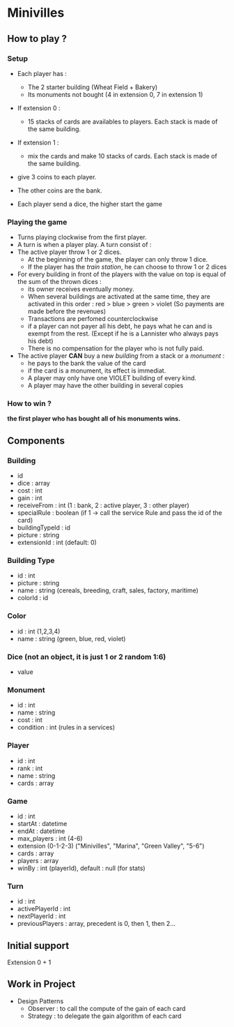 # Minivilles




## How to play ?
### Setup
- Each player has :
    -  The 2 starter building (Wheat Field + Bakery)
    - Its monuments not bought (4 in extension 0, 7 in extension 1)

- If extension 0 : 
    - 15 stacks of cards are availables to players. Each stack is made of the same building.
- If extension 1 : 
    - mix the cards and make 10 stacks of cards. Each stack is made of the same building.

- give 3 coins to each player. 
- The other coins are the bank.

- Each player send a dice, the higher start the game

### Playing the game
- Turns playing clockwise from the first player.
- A turn is when a player play.
A turn consist of : 
- The active player throw 1 or 2 dices. 
    - At the beginning of the game, the player can only throw 1 dice.
    - If the player has the _train station_, he can choose to throw 1 or 2 dices
- For every building in front of the players with the value on top is equal of the sum of the thrown dices : 
    - its owner receives eventually money.
    - When several buildings are activated at the same time, they are activated in this order : red > blue > green > violet (So payments are made before the revenues)
    - Transactions are perfomed counterclockwise
    - if a player can not payer all his debt, he pays what he can and is exempt from the rest. (Except if he is a Lannister who always pays his debt)
    - There is no compensation for the player who is not fully paid.
- The active player **CAN** buy a new _building_ from a stack or a _monument_ : 
    - he pays to the bank the value of the card
    - if the card is a monument, its effect is immediat.
    - A player may only have one VIOLET building of every kind.
    - A player may have the other building in several copies

### How to win ?
**the first player who has bought all of his monuments wins.**

## Components

### Building
- id
- dice : array
- cost : int
- gain : int
- receiveFrom : int (1 : bank, 2 : active player, 3 : other player)
- specialRule : boolean (if 1 -> call the service Rule and pass the id of the card)
- buildingTypeId : id
- picture : string
- extensionId : int (default: 0)

### Building Type
- id : int
- picture : string
- name : string (cereals, breeding, craft, sales, factory, maritime)
- colorId : id

### Color
- id : int (1,2,3,4)
- name : string (green, blue, red, violet)

### Dice (not an object, it is just 1 or 2 random 1:6)
- value 

### Monument
- id : int
- name : string
- cost : int
- condition : int (rules in a services)

### Player
- id : int
- rank : int
- name : string
- cards : array

### Game
- id : int
- startAt : datetime
- endAt : datetime
- max_players : int (4-6)
- extension (0-1-2-3) ("Minivilles", "Marina", "Green Valley", "5-6")
- cards : array
- players : array
- winBy : int (playerId), default : null (for stats)

### Turn
- id : int
- activePlayerId : int
- nextPlayerId : int
- previousPlayers : array, precedent is 0, then 1, then 2...

## Initial support
Extension 0 + 1



## Work in Project
- Design Patterns
    - Observer : to call the compute of the gain of each card
    - Strategy : to delegate the gain algorithm of each card
